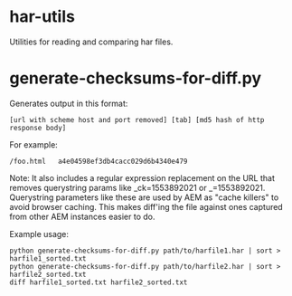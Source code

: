 # har-utils
Utilities for reading and comparing har files.

# generate-checksums-for-diff.py
Generates output in this format:
```
[url with scheme host and port removed] [tab] [md5 hash of http response body]
```

For example:
```
/foo.html	a4e04598ef3db4cacc029d6b4340e479
```

Note: It also includes a regular expression replacement on the URL that removes querystring params like _ck=1553892021 or _=1553892021.  Querystring parameters like these are used by AEM as "cache killers" to avoid browser caching.  This makes diff'ing the file against ones captured from other AEM instances easier to do.

Example usage:
```
python generate-checksums-for-diff.py path/to/harfile1.har | sort > harfile1_sorted.txt
python generate-checksums-for-diff.py path/to/harfile2.har | sort > harfile2_sorted.txt
diff harfile1_sorted.txt harfile2_sorted.txt
```
